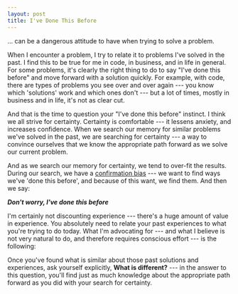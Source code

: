 ```yaml
---
layout: post
title: I've Done This Before
---
```


... can be a dangerous attitude to have when trying to solve a problem. 

When I encounter a problem, I try to relate it to problems I've solved in the past. I find this to be true for me in code, in business, and in life in general. For some problems, it's clearly the right thing to do to say "I've done this before" and move forward with a solution quickly. For example, with code, there are types of problems you see over and over again --- you know which 'solutions' work and which ones don't --- but a lot of times, mostly in business and in life, it's not as clear cut. 

And that is the time to question your "I've done this before" instinct. I think we all strive for certainty. Certainty is comfortable --- it lessens anxiety, and increases confidence. When we search our memory for similar problems we've solved in the past, we are searching for certainty --- a way to convince ourselves that we know the appropriate path forward as we solve our current problem.

And as we search our memory for certainty, we tend to over-fit the results. During our search, we have a [confirmation bias](http://en.wikipedia.org/wiki/Confirmation_bias) --- we want to find ways we've 'done this before', and because of this want, we find them. And then we say:

_**Don't worry, I've done this before**_

I'm certainly not discounting experience --- there's a huge amount of value in experience. You absolutely need to relate your past experiences to what you're trying to do today. What I'm advocating for --- and what I believe is not very natural to do, and therefore requires conscious effort --- is the following: 

Once you've found what is similar about those past solutions and experiences, ask yourself explicitly, **What is different?** --- in the answer to this question, you'll find just as much knowledge about the appropriate path forward as you did with your search for certainty.
